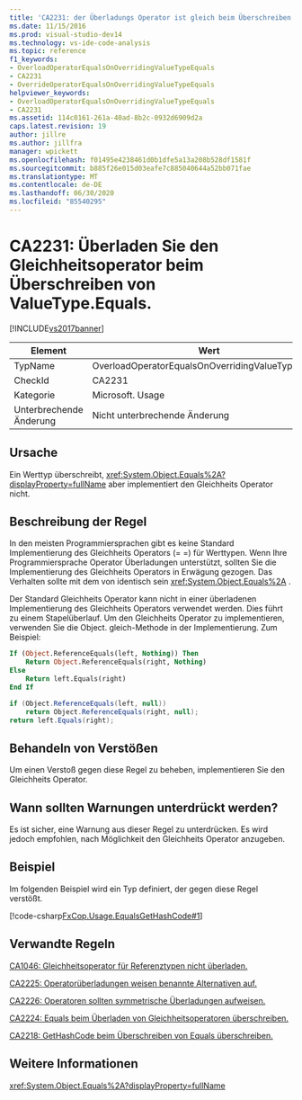 ```yaml
---
title: 'CA2231: der Überladungs Operator ist gleich beim Überschreiben von ValueType. ist. Microsoft-Dokumentation'
ms.date: 11/15/2016
ms.prod: visual-studio-dev14
ms.technology: vs-ide-code-analysis
ms.topic: reference
f1_keywords:
- OverloadOperatorEqualsOnOverridingValueTypeEquals
- CA2231
- OverrideOperatorEqualsOnOverridingValueTypeEquals
helpviewer_keywords:
- OverloadOperatorEqualsOnOverridingValueTypeEquals
- CA2231
ms.assetid: 114c0161-261a-40ad-8b2c-0932d6909d2a
caps.latest.revision: 19
author: jillre
ms.author: jillfra
manager: wpickett
ms.openlocfilehash: f01495e4238461d0b1dfe5a13a208b528df1581f
ms.sourcegitcommit: b885f26e015d03eafe7c885040644a52bb071fae
ms.translationtype: MT
ms.contentlocale: de-DE
ms.lasthandoff: 06/30/2020
ms.locfileid: "85540295"
---
```

# <a name="ca2231-overload-operator-equals-on-overriding-valuetypeequals"></a>CA2231: Überladen Sie den Gleichheitsoperator beim Überschreiben von ValueType.Equals.
[!INCLUDE[vs2017banner](../includes/vs2017banner.md)]

|Element|Wert|
|-|-|
|TypName|OverloadOperatorEqualsOnOverridingValueTypeEquals|
|CheckId|CA2231|
|Kategorie|Microsoft. Usage|
|Unterbrechende Änderung|Nicht unterbrechende Änderung|

## <a name="cause"></a>Ursache
 Ein Werttyp überschreibt, <xref:System.Object.Equals%2A?displayProperty=fullName> aber implementiert den Gleichheits Operator nicht.

## <a name="rule-description"></a>Beschreibung der Regel
 In den meisten Programmiersprachen gibt es keine Standard Implementierung des Gleichheits Operators (= =) für Werttypen. Wenn Ihre Programmiersprache Operator Überladungen unterstützt, sollten Sie die Implementierung des Gleichheits Operators in Erwägung gezogen. Das Verhalten sollte mit dem von identisch sein <xref:System.Object.Equals%2A> .

 Der Standard Gleichheits Operator kann nicht in einer überladenen Implementierung des Gleichheits Operators verwendet werden. Dies führt zu einem Stapelüberlauf. Um den Gleichheits Operator zu implementieren, verwenden Sie die Object. gleich-Methode in der Implementierung. Zum Beispiel:

```vb
If (Object.ReferenceEquals(left, Nothing)) Then
    Return Object.ReferenceEquals(right, Nothing)
Else
    Return left.Equals(right)
End If
```

```csharp
if (Object.ReferenceEquals(left, null))
    return Object.ReferenceEquals(right, null);
return left.Equals(right);
```

## <a name="how-to-fix-violations"></a>Behandeln von Verstößen
 Um einen Verstoß gegen diese Regel zu beheben, implementieren Sie den Gleichheits Operator.

## <a name="when-to-suppress-warnings"></a>Wann sollten Warnungen unterdrückt werden?
 Es ist sicher, eine Warnung aus dieser Regel zu unterdrücken. Es wird jedoch empfohlen, nach Möglichkeit den Gleichheits Operator anzugeben.

## <a name="example"></a>Beispiel
 Im folgenden Beispiel wird ein Typ definiert, der gegen diese Regel verstößt.

 [!code-csharp[FxCop.Usage.EqualsGetHashCode#1](../snippets/csharp/VS_Snippets_CodeAnalysis/FxCop.Usage.EqualsGetHashCode/cs/FxCop.Usage.EqualsGetHashCode.cs#1)]

## <a name="related-rules"></a>Verwandte Regeln
 [CA1046: Gleichheitsoperator für Referenztypen nicht überladen.](../code-quality/ca1046-do-not-overload-operator-equals-on-reference-types.md)

 [CA2225: Operatorüberladungen weisen benannte Alternativen auf.](../code-quality/ca2225-operator-overloads-have-named-alternates.md)

 [CA2226: Operatoren sollten symmetrische Überladungen aufweisen.](../code-quality/ca2226-operators-should-have-symmetrical-overloads.md)

 [CA2224: Equals beim Überladen von Gleichheitsoperatoren überschreiben.](../code-quality/ca2224-override-equals-on-overloading-operator-equals.md)

 [CA2218: GetHashCode beim Überschreiben von Equals überschreiben.](../code-quality/ca2218-override-gethashcode-on-overriding-equals.md)

## <a name="see-also"></a>Weitere Informationen
 <xref:System.Object.Equals%2A?displayProperty=fullName>
